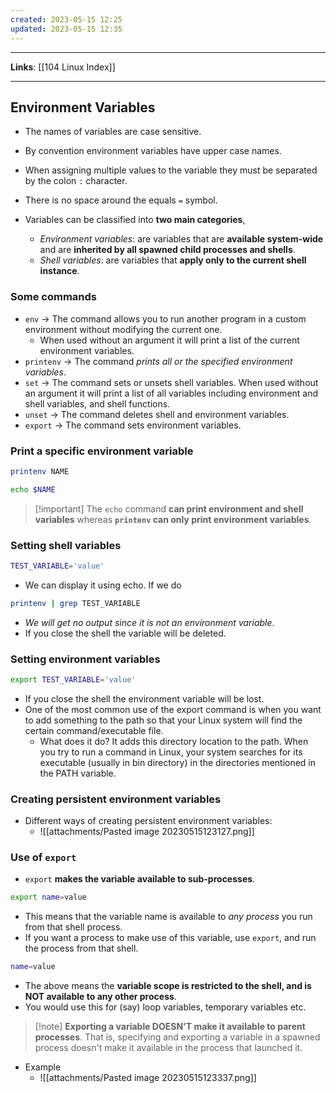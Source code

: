```yaml
---
created: 2023-05-15 12:25
updated: 2023-05-15 12:35
---
```

---
**Links**: [[104 Linux Index]]

---
## Environment Variables
- The names of variables are case sensitive.
- By convention environment variables have upper case names.
- When assigning multiple values to the variable they must be separated by the colon `:` character.
- There is no space around the equals `=` symbol.

- Variables can be classified into **two main categories**, 
	- *Environment variables*: are variables that are **available system-wide** and are **inherited by all spawned child processes and shells**.
	- *Shell variables*: are variables that **apply only to the current shell instance**.

### Some commands
- `env` → The command allows you to run another program in a custom environment without modifying the current one. 
	- When used without an argument it will print a list of the current environment variables.
- `printenv` → The command *prints all or the specified environment variables*.
- `set` → The command sets or unsets shell variables. When used without an argument it will print a list of all variables including environment and shell variables, and shell functions.
- `unset` → The command deletes shell and environment variables.
- `export` → The command sets environment variables.

### Print a specific environment variable
```bash
printenv NAME
```

```bash
echo $NAME
```

> [!important] The `echo` command **can print environment and shell variables** whereas **`printenv` can only print environment variables**.

### Setting shell variables
```bash
TEST_VARIABLE='value'
```

- We can display it using echo. If we do

```bash
printenv | grep TEST_VARIABLE
```

- *We will get no output since it is not an environment variable*.
- If you close the shell the variable will be deleted.

### Setting environment variables
```bash
export TEST_VARIABLE='value'
```

- If you close the shell the environment variable will be lost.
- One of the most common use of the export command is when you want to add something to the path so that your Linux system will find the certain command/executable file. 
	- What does it do? It adds this directory location to the path. When you try to run a command in Linux, your system searches for its executable (usually in bin directory) in the directories mentioned in the PATH variable.

### Creating persistent environment variables
- Different ways of creating persistent environment variables:
	- ![[attachments/Pasted image 20230515123127.png]]

### Use of `export`
- `export` **makes the variable available to sub-processes**.

```bash
export name=value
```
- This means that the variable name is available to _any process_ you run from that shell process. 
- If you want a process to make use of this variable, use `export`, and run the process from that shell.

```bash
name=value
```

- The above means the **variable scope is restricted to the shell, and is NOT available to any other process**. 
- You would use this for (say) loop variables, temporary variables etc.

> [!note] **Exporting a variable DOESN'T make it available to parent processes**.
> That is, specifying and exporting a variable in a spawned process doesn't make it available in the process that launched it.

- Example
	- ![[attachments/Pasted image 20230515123337.png]]

